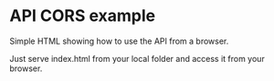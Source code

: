 # API CORS example
Simple HTML showing how to use the API from a browser.

Just serve index.html from your local folder and access it from your browser.

